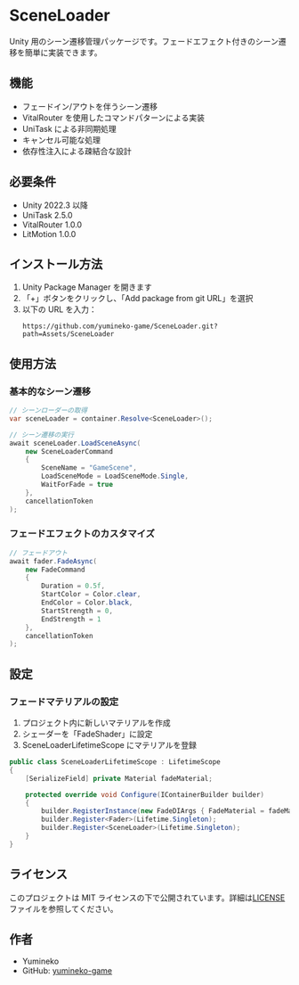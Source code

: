# SceneLoader

Unity 用のシーン遷移管理パッケージです。フェードエフェクト付きのシーン遷移を簡単に実装できます。

## 機能

- フェードイン/アウトを伴うシーン遷移
- VitalRouter を使用したコマンドパターンによる実装
- UniTask による非同期処理
- キャンセル可能な処理
- 依存性注入による疎結合な設計

## 必要条件

- Unity 2022.3 以降
- UniTask 2.5.0
- VitalRouter 1.0.0
- LitMotion 1.0.0

## インストール方法

1. Unity Package Manager を開きます
2. 「+」ボタンをクリックし、「Add package from git URL」を選択
3. 以下の URL を入力：
   ```
   https://github.com/yumineko-game/SceneLoader.git?path=Assets/SceneLoader
   ```

## 使用方法

### 基本的なシーン遷移

```csharp
// シーンローダーの取得
var sceneLoader = container.Resolve<SceneLoader>();

// シーン遷移の実行
await sceneLoader.LoadSceneAsync(
    new SceneLoaderCommand
    {
        SceneName = "GameScene",
        LoadSceneMode = LoadSceneMode.Single,
        WaitForFade = true
    },
    cancellationToken
);
```

### フェードエフェクトのカスタマイズ

```csharp
// フェードアウト
await fader.FadeAsync(
    new FadeCommand
    {
        Duration = 0.5f,
        StartColor = Color.clear,
        EndColor = Color.black,
        StartStrength = 0,
        EndStrength = 1
    },
    cancellationToken
);
```

## 設定

### フェードマテリアルの設定

1. プロジェクト内に新しいマテリアルを作成
2. シェーダーを「FadeShader」に設定
3. SceneLoaderLifetimeScope にマテリアルを登録

```csharp
public class SceneLoaderLifetimeScope : LifetimeScope
{
    [SerializeField] private Material fadeMaterial;

    protected override void Configure(IContainerBuilder builder)
    {
        builder.RegisterInstance(new FadeDIArgs { FadeMaterial = fadeMaterial });
        builder.Register<Fader>(Lifetime.Singleton);
        builder.Register<SceneLoader>(Lifetime.Singleton);
    }
}
```

## ライセンス

このプロジェクトは MIT ライセンスの下で公開されています。詳細は[LICENSE](LICENSE)ファイルを参照してください。

## 作者

- Yumineko
- GitHub: [yumineko-game](https://github.com/yumineko-game)
